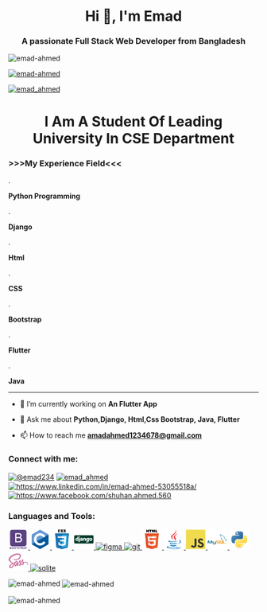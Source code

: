 <h1 align="center">Hi 👋, I'm Emad</h1>
<h3 align="center">A passionate Full Stack Web Developer from Bangladesh</h3>

<p align="left"> <img src="https://komarev.com/ghpvc/?username=emad-ahmed&label=Profile%20views&color=0e75b6&style=flat" alt="emad-ahmed" /> </p>

<p align="left"> <a href="https://github.com/ryo-ma/github-profile-trophy"><img src="https://github-profile-trophy.vercel.app/?username=emad-ahmed" alt="emad-ahmed" /></a> </p>

<p align="left"> <a href="https://twitter.com/emad_ahmed" target="blank"><img src="https://img.shields.io/twitter/follow/emad_ahmed?logo=twitter&style=for-the-badge" alt="emad_ahmed" /></a> </p>

<h1 align="center">I Am A Student Of Leading University In CSE Department</h1>

<h3 align="left">>>>My Experience Field<<<</h3>
  

  .<p><b>Python Programming</b></p>
  .<p><b>Django</b></p>
  .<p><b>Html</b></p>
  .<p><b>CSS</b></p>
  .<p><b>Bootstrap</b></p>
  .<p><b>Flutter</b></p>
  .<p><b>Java</b></p>

  <hr>


- 🔭 I’m currently working on **An Flutter App**

- 💬 Ask me about **Python,Django, Html,Css Bootstrap, Java, Flutter**

- 📫 How to reach me **amadahmed1234678@gmail.com**

<h3 align="left">Connect with me:</h3>
<p align="left">
<a href="https://codepen.io/@emad234" target="blank"><img align="center" src="https://cdn.jsdelivr.net/npm/simple-icons@3.0.1/icons/codepen.svg" alt="@emad234" height="30" width="40" /></a>
<a href="https://twitter.com/EAhmed234" target="blank"><img align="center" src="https://cdn.jsdelivr.net/npm/simple-icons@3.0.1/icons/twitter.svg" alt="emad_ahmed" height="30" width="40" /></a>
<a href="https://www.linkedin.com/in/emad-ahmed-53055518a/" target="blank"><img align="center" src="https://cdn.jsdelivr.net/npm/simple-icons@3.0.1/icons/linkedin.svg" alt="https://www.linkedin.com/in/emad-ahmed-53055518a/" height="30" width="40" /></a>
<a href="https://www.facebook.com/shuhan.ahmed.560" target="blank"><img align="center" src="https://cdn.jsdelivr.net/npm/simple-icons@3.0.1/icons/facebook.svg" alt="https://www.facebook.com/shuhan.ahmed.560" height="30" width="40" /></a>
</p>

<h3 align="left">Languages and Tools:</h3>
<p align="left"> <a href="https://getbootstrap.com" target="_blank"> <img src="https://raw.githubusercontent.com/devicons/devicon/master/icons/bootstrap/bootstrap-plain-wordmark.svg" alt="bootstrap" width="40" height="40"/> </a> <a href="https://www.cprogramming.com/" target="_blank"> <img src="https://raw.githubusercontent.com/devicons/devicon/master/icons/c/c-original.svg" alt="c" width="40" height="40"/> </a> <a href="https://www.w3schools.com/css/" target="_blank"> <img src="https://raw.githubusercontent.com/devicons/devicon/master/icons/css3/css3-original-wordmark.svg" alt="css3" width="40" height="40"/> </a> <a href="https://www.djangoproject.com/" target="_blank"> <img src="https://raw.githubusercontent.com/devicons/devicon/master/icons/django/django-original.svg" alt="django" width="40" height="40"/> </a> <a href="https://www.figma.com/" target="_blank"> <img src="https://www.vectorlogo.zone/logos/figma/figma-icon.svg" alt="figma" width="40" height="40"/> </a> <a href="https://git-scm.com/" target="_blank"> <img src="https://www.vectorlogo.zone/logos/git-scm/git-scm-icon.svg" alt="git" width="40" height="40"/> </a> <a href="https://www.w3.org/html/" target="_blank"> <img src="https://raw.githubusercontent.com/devicons/devicon/master/icons/html5/html5-original-wordmark.svg" alt="html5" width="40" height="40"/> </a> <a href="https://www.java.com" target="_blank"> <img src="https://raw.githubusercontent.com/devicons/devicon/master/icons/java/java-original.svg" alt="java" width="40" height="40"/> </a> <a href="https://developer.mozilla.org/en-US/docs/Web/JavaScript" target="_blank"> <img src="https://raw.githubusercontent.com/devicons/devicon/master/icons/javascript/javascript-original.svg" alt="javascript" width="40" height="40"/> </a> <a href="https://www.mysql.com/" target="_blank"> <img src="https://raw.githubusercontent.com/devicons/devicon/master/icons/mysql/mysql-original-wordmark.svg" alt="mysql" width="40" height="40"/> </a> <a href="https://www.python.org" target="_blank"> <img src="https://raw.githubusercontent.com/devicons/devicon/master/icons/python/python-original.svg" alt="python" width="40" height="40"/> </a> <a href="https://sass-lang.com" target="_blank"> <img src="https://raw.githubusercontent.com/devicons/devicon/master/icons/sass/sass-original.svg" alt="sass" width="40" height="40"/> </a> <a href="https://www.sqlite.org/" target="_blank"> <img src="https://www.vectorlogo.zone/logos/sqlite/sqlite-icon.svg" alt="sqlite" width="40" height="40"/> </a> </p>

<p><img align="left" src="https://github-readme-stats.vercel.app/api/top-langs?username=emad-ahmed&show_icons=true&locale=en&layout=compact" alt="emad-ahmed" /></p>

<p>&nbsp;<img align="center" src="https://github-readme-stats.vercel.app/api?username=emad-ahmed&show_icons=true&locale=en" alt="emad-ahmed" /></p>

<p><img align="center" src="https://github-readme-streak-stats.herokuapp.com/?user=emad-ahmed&" alt="emad-ahmed" /></p>
